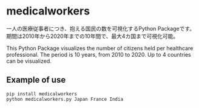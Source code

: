 # medicalworkers

一人の医療従事者につき、抱える国民の数を可視化するPython Packageです。
期間は2010年から2020年までの10年間で、最大4カ国まで可視化可能。

This Python Package visualizes the number of citizens held per healthcare professional.
The period is 10 years, from 2010 to 2020.
Up to 4 countries can be visualized.


## Example of use

```
pip install medicalworkers
python medicalworkers.py Japan France India 

```

